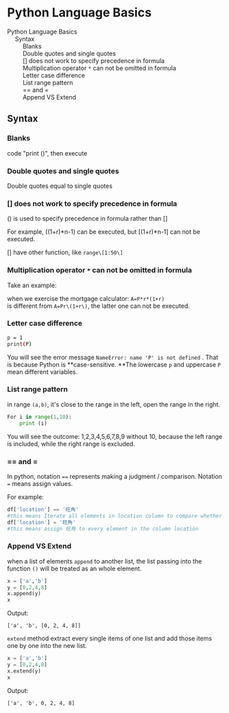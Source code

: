 # Python Language Basics

<div id="toc">

<!-- TOC -->

- [Python Language Basics](#python-language-basics)
    - [Syntax](#syntax)
        - [Blanks](#blanks)
        - [Double quotes and single quotes](#double-quotes-and-single-quotes)
        - [\[\] does not work to specify precedence in formula](#\\-does-not-work-to-specify-precedence-in-formula)
        - [Multiplication operator `*` can not be omitted in formula](#multiplication-operator--can-not-be-omitted-in-formula)
        - [Letter case difference](#letter-case-difference)
        - [List range pattern](#list-range-pattern)
        - [== and =](#-and-)
        - [Append VS Extend](#append-vs-extend)

<!-- /TOC -->
</div>

## Syntax

### Blanks

code "print \(\)", then execute

### Double quotes and single quotes

Double quotes equal to single quotes

### \[\] does not work to specify precedence in formula

\(\) is used to specify precedence in formula rather than \[\]

For example, \(\(1+r\)\*n-1\) can be executed, but \[\(1+r\)\*n-1\] can not be executed.

\[\] have other function, like `range\[1:50\]`

### Multiplication operator `*` can not be omitted in formula

Take an example:

when we exercise the mortgage calculator: `A=P*r*(1+r)`  
is different from `A=Pr\(1+r\)`, the latter one can not be executed.

### Letter case difference

```bash
p = 1
print(P)
```

You will see the error message `NameError: name 'P' is not defined` . That is because Python is **case-sensitive. **The lowercase `p` and uppercase `P` mean different variables.

### List range pattern

in range `(a,b)`, it's close to the range in the left, open the range in the right.

```python
For i in range(1,10):
    print (i)
```

You will see the outcome: 1,2,3,4,5,6,7,8,9 without 10, because the left range is included, while the right range is excluded.

### == and =

In python, notation `==` represents making a judgment / comparison. Notation `=` means assign values.

For example:

```python
df['location'] == '旺角'
#this means Iterate all elements in location column to compare whether its equal to 旺角
df['location'] = '旺角'
#this means assign 旺角 to every element in the column location
```

### Append VS Extend

when a list of elements `append` to another list, the list passing into the function `()` will be treated as an whole element.

```python
x = ['a','b']
y = [0,2,4,8]
x.append(y)
x
```

Output:

```text
['a', 'b', [0, 2, 4, 8]]
```

`extend` method extract every single items of one list and add those items one by one into the new list.

```python
x = ['a','b']
y = [0,2,4,8]
x.extend(y)
x
```

Output:

```text
['a', 'b', 0, 2, 4, 8]
```